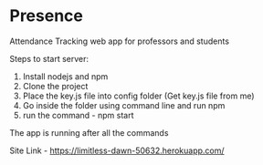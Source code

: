 # Presence
Attendance Tracking web app for professors and students

Steps to start server:

1) Install nodejs and npm
2) Clone the project
3) Place the key.js file into config folder (Get key.js file from me)
3) Go inside the folder using command line and run npm
4) run the command - npm start 

The app is running after all the commands

Site Link - https://limitless-dawn-50632.herokuapp.com/
